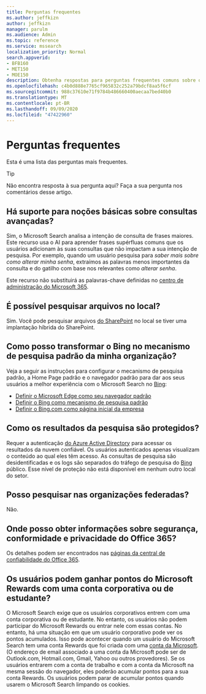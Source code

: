 ```yaml
---
title: Perguntas frequentes
ms.author: jeffkizn
author: jeffkizn
manager: parulm
ms.audience: Admin
ms.topic: reference
ms.service: mssearch
localization_priority: Normal
search.appverid:
- BFB160
- MET150
- MOE150
description: Obtenha respostas para perguntas frequentes comuns sobre o Enterprise Search e a Pesquisa da Microsoft
ms.openlocfilehash: c4b0d888e7765cf965832c252a79bdcf8aa5f6cf
ms.sourcegitcommit: 988c37610e71f9784b486660400aecaa7bed40b0
ms.translationtype: MT
ms.contentlocale: pt-BR
ms.lasthandoff: 09/09/2020
ms.locfileid: "47422960"
---
```

<!-- markdownlint-disable no-trailing-punctuation -->
# <a name="frequently-asked-questions"></a>Perguntas frequentes

Esta é uma lista das perguntas mais frequentes.

> [!TIP]
> Não encontra resposta à sua pergunta aqui? Faça a sua pergunta nos comentários desse artigo.

## <a name="is-advanced-query-understanding-supported"></a>Há suporte para noções básicas sobre consultas avançadas?

Sim, o Microsoft Search analisa a intenção de consulta de frases maiores. Este recurso usa o AI para aprender frases supérfluas comuns que os usuários adicionam às suas consultas que não impactam a sua intenção de pesquisa. Por exemplo, quando um usuário pesquisa para *saber mais sobre como alterar minha senha*, extraímos as palavras menos importantes da consulta e do gatilho com base nos relevantes como *alterar senha*.
  
Este recurso não substituirá as palavras-chave definidas no [centro de administração do Microsoft 365](https://admin.microsoft.com).
  
## <a name="can-you-search-for-files-on-premises"></a>É possível pesquisar arquivos no local?

Sim. Você pode pesquisar arquivos [do SharePoint](http://sharepoint.com/) no local se tiver uma implantação híbrida do SharePoint.
  
## <a name="how-do-i-make-bing-the-default-search-engine-for-people-in-my-org"></a>Como posso transformar o Bing no mecanismo de pesquisa padrão da minha organização?

Veja a seguir as instruções para configurar o mecanismo de pesquisa padrão, a Home Page padrão e o navegador padrão para dar aos seus usuários a melhor experiência com o Microsoft Search no [Bing](https://Bing.com):

- [Definir o Microsoft Edge como seu navegador padrão](set-default-browser.md)
- [Definir o Bing como mecanismo de pesquisa padrão](set-default-search-engine.md)
- [Definir o Bing.com como página inicial da empresa](set-default-homepage.md)

## <a name="how-are-my-search-results-protected"></a>Como os resultados da pesquisa são protegidos?

Requer a autenticação [do Azure Active Directory](https://docs.microsoft.com/azure/active-directory/) para acessar os resultados da nuvem confiável. Os usuários autenticados apenas visualizam o conteúdo ao qual eles têm acesso. As consultas de pesquisa são desidentificadas e os logs são separados do tráfego de pesquisa do [Bing](https://Bing.com) público. Esse nível de proteção não está disponível em nenhum outro local do setor.

## <a name="can-i-search-across-federated-organizations"></a>Posso pesquisar nas organizações federadas?

Não.

## <a name="where-can-i-get-info-about-office-365-security-compliance-and-privacy"></a>Onde posso obter informações sobre segurança, conformidade e privacidade do Office 365?

Os detalhes podem ser encontrados nas [páginas da central de confiabilidade do Office 365](https://www.microsoft.com/TrustCenter/CloudServices/office365/default.aspx).

## <a name="can-users-earn-microsoft-rewards-points-with-their-work-or-school-account"></a>Os usuários podem ganhar pontos do Microsoft Rewards com uma conta corporativa ou de estudante?

O Microsoft Search exige que os usuários corporativos entrem com uma conta corporativa ou de estudante. No entanto, os usuários não podem participar do Microsoft Rewards ou entrar nele com essas contas. No entanto, há uma situação em que um usuário corporativo pode ver os pontos acumulados. Isso pode acontecer quando um usuário do Microsoft Search tem uma conta Rewards que foi criada com uma [conta da Microsoft](https://www.microsoft.com/welcome?rtc=1). (O endereço de email associado a uma conta da Microsoft pode ser de Outlook.com, Hotmail.com, Gmail, Yahoo ou outros provedores). Se os usuários entrarem com a conta de trabalho e com a conta da Microsoft na mesma sessão do navegador, eles poderão acumular pontos para a sua conta Rewards. Os usuários podem parar de acumular pontos quando usarem o Microsoft Search limpando os cookies.
